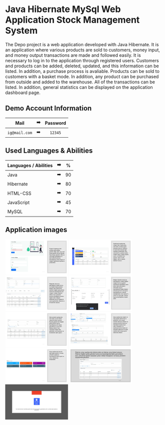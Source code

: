# Java Hibernate MySql Web Application Stock Management System

The Depo project is a web application developed with Java Hibernate. It is an application where various products are sold to customers, money input, and money output transactions are made and followed easily. It is necessary to log in to the application through registered users. Customers and products can be added, deleted, updated, and this information can be listed. In addition, a purchase process is avaliable. Products can be sold to customers with a basket mode. In addition, any product can be purchased from outside and added to the warehouse. All of the transactions can be listed. In addition, general statistics can be displayed on the application dashboard page.

## Demo Account Information

| Mail | :arrow_right: | Password |
| ------------- |:-------------:|:-------------:|
| ```ig@mail.com```| :arrow_right: | ```12345``` |

## Used Languages & Abilities

| Languages / Abilities | :arrow_right: | % |
| ------------- |:-------------:|:-------------:|
| Java | :arrow_right: | 90 |
| Hibernate | :arrow_right: | 80 |
| HTML-CSS | :arrow_right: | 70 |
| JavaScript | :arrow_right: | 45 |
| MySQL| :arrow_right: | 70 |

## Application images

<p>
<a href="https://github.com/ilaydaguler/Java-Hibernate-MySql-Web-Application-Stock-Management-System/blob/main/images/1.jpg" target="_blank">
<img src="https://github.com/ilaydaguler/Java-Hibernate-MySql-Web-Application-Stock-Management-System/blob/main/images/1.jpg" width="200" style="max-width:100%;"></a>
  
<a href="https://github.com/ilaydaguler/Java-Hibernate-MySql-Web-Application-Stock-Management-System/blob/main/images/2.jpg" target="_blank">
<img src="https://github.com/ilaydaguler/Java-Hibernate-MySql-Web-Application-Stock-Management-System/blob/main/images/2.jpg" width="200" style="max-width:100%;"></a>
  
<a href="https://github.com/ilaydaguler/Java-Hibernate-MySql-Web-Application-Stock-Management-System/blob/main/images/3.jpg" target="_blank">
<img src="https://github.com/ilaydaguler/Java-Hibernate-MySql-Web-Application-Stock-Management-System/blob/main/images/3.jpg" width="200" style="max-width:100%;"></a>                         
  
<a href="https://github.com/ilaydaguler/Java-Hibernate-MySql-Web-Application-Stock-Management-System/blob/main/images/4.jpg" target="_blank">
<img src="https://github.com/ilaydaguler/Java-Hibernate-MySql-Web-Application-Stock-Management-System/blob/main/images/4.jpg" width="200" style="max-width:100%;"></a>

<a href="https://github.com/ilaydaguler/Java-Hibernate-MySql-Web-Application-Stock-Management-System/blob/main/images/5.jpg" target="_blank">
<img src="https://github.com/ilaydaguler/Java-Hibernate-MySql-Web-Application-Stock-Management-System/blob/main/images/5.jpg" width="200" style="max-width:100%;"></a>
  
<a href="https://github.com/ilaydaguler/Java-Hibernate-MySql-Web-Application-Stock-Management-System/blob/main/images/6.jpg" target="_blank">
<img src="https://github.com/ilaydaguler/Java-Hibernate-MySql-Web-Application-Stock-Management-System/blob/main/images/6.jpg" width="200" style="max-width:100%;"></a>
  
<a href="https://github.com/ilaydaguler/Java-Hibernate-MySql-Web-Application-Stock-Management-System/blob/main/images/7.jpg" target="_blank">
<img src="https://github.com/ilaydaguler/Java-Hibernate-MySql-Web-Application-Stock-Management-System/blob/main/images/7.jpg" width="200" style="max-width:100%;"></a>
  
<a href="https://github.com/ilaydaguler/Java-Hibernate-MySql-Web-Application-Stock-Management-System/blob/main/images/8.jpg" target="_blank">
<img src="https://github.com/ilaydaguler/Java-Hibernate-MySql-Web-Application-Stock-Management-System/blob/main/images/8.jpg" width="200" style="max-width:100%;"></a>
 
<a href="https://github.com/ilaydaguler/Java-Hibernate-MySql-Web-Application-Stock-Management-System/blob/main/images/9.jpg" target="_blank">
<img src="https://github.com/ilaydaguler/Java-Hibernate-MySql-Web-Application-Stock-Management-System/blob/main/images/9.jpg" width="200" style="max-width:100%;"></a>
  
  
</p>



